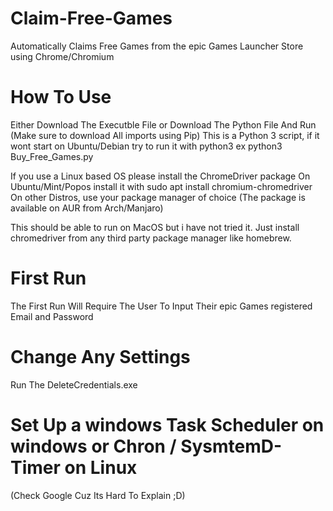 # Claim-Free-Games
Automatically Claims Free Games from the epic Games Launcher Store using Chrome/Chromium


# How To Use
Either Download The Executble File
                or
Download The Python File And Run (Make sure to download All imports using Pip)
This is a Python 3 script, if it wont start on Ubuntu/Debian try to run it with python3 ex
python3 Buy_Free_Games.py

If you use a Linux based OS please install the ChromeDriver package
On Ubuntu/Mint/Popos install it with  sudo apt install chromium-chromedriver
On other Distros, use your package manager of choice (The package is available on AUR from Arch/Manjaro)

This should be able to run on MacOS but i have not tried it. 
Just install chromedriver from any third party package manager like homebrew.


# First Run
The First Run Will Require The User To Input Their epic Games registered Email and Password

# Change Any Settings
Run The DeleteCredentials.exe

# Set Up a windows Task Scheduler on windows or Chron / SysmtemD-Timer on Linux
(Check Google Cuz Its Hard To Explain ;D)
